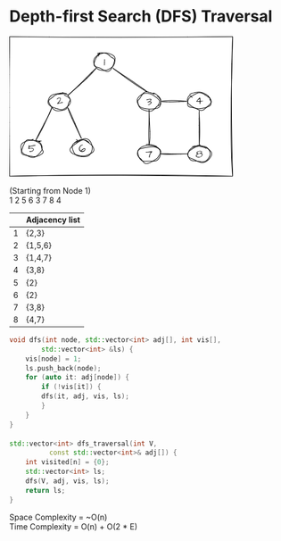 # Depth-first Search (DFS) Traversal

![drawio](../../../_resources/drawio-{_sketch__false}-9)

(Starting from Node 1) \
1 2 5 6 3 7 8 4

|     | Adjacency list |
| :-: | :------------- |
|  1  | {2,3}          |
|  2  | {1,5,6}        |
|  3  | {1,4,7}        |
|  4  | {3,8}          |
|  5  | {2}            |
|  6  | {2}            |
|  7  | {3,8}          |
|  8  | {4,7}          |

```c++
void dfs(int node, std::vector<int> adj[], int vis[],
    	std::vector<int> &ls) {
	vis[node] = 1;
	ls.push_back(node);
	for (auto it: adj[node]) {
		if (!vis[it]) {
		dfs(it, adj, vis, ls);
		}
	}
}

std::vector<int> dfs_traversal(int V,
          const std::vector<int>& adj[]) {
	int visited[n] = {0};
	std::vector<int> ls;
	dfs(V, adj, vis, ls);
	return ls;
}
```

Space Complexity = ~O(n) \
Time Complexity = O(n) + O(2 \* E)

